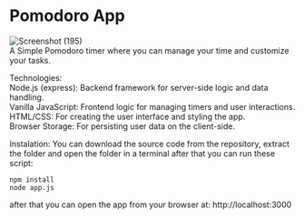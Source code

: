 # Pomodoro App 

![Screenshot (195)](https://github.com/user-attachments/assets/187f7e6f-9f3c-4273-b5c8-7f050e0b4084)                                
A Simple Pomodoro timer where you can manage your time and customize your tasks.

Technologies:                                     
Node.js (express): Backend framework for server-side logic and data handling.               
Vanilla JavaScript: Frontend logic for managing timers and user interactions.        
HTML/CSS: For creating the user interface and styling the app.        
Browser Storage: For persisting user data on the client-side.   

Instalation: 
You can download the source code from the repository, extract the folder and open the folder in a terminal
after that you can run these script:

    npm install    
    node app.js

after that you can open the app from your browser at: http://localhost:3000


 
 
